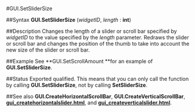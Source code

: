 
#GUI.SetSliderSize

##Syntax
**GUI.SetSliderSize** (*widgetID*, *length* : **int**)



##Description
Changes the length of a slider or scroll bar specified by *widgetID* to the value specified by the *length* parameter. Redraws the slider or scroll bar and changes the position of the thumb to take into account the new size of the slider or scroll bar.



##Example
See **GUI.SetScrollAmount **for an example of **GUI.SetSliderSize**.



##Status
Exported qualified.
This means that you can only call the function by calling **GUI.SetSliderSize**, not by calling **SetSliderSize**.



##See also
**GUI.CreateHorizontalScrollBar**, **GUI.CreateVerticalScrollBar**, **[gui_createhorizontalslider.html](GUI.CreateHorizontalSlider)**, and **[gui_createverticalslider.html](GUI.CreateVerticalSlider)**.


